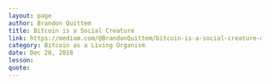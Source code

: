 ```yaml
---
layout: page
author: Brandon Quittem
title: Bitcoin is a Social Creature
link: https://medium.com/@BrandonQuittem/bitcoin-is-a-social-creature-mushroom-part-2-3-6a05c3abe8f0
category: Bitcoin as a Living Organism
date: Dec 28, 2018
lesson: 
quote: 
---
```

